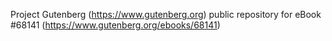 Project Gutenberg (https://www.gutenberg.org) public repository for
eBook #68141 (https://www.gutenberg.org/ebooks/68141)
